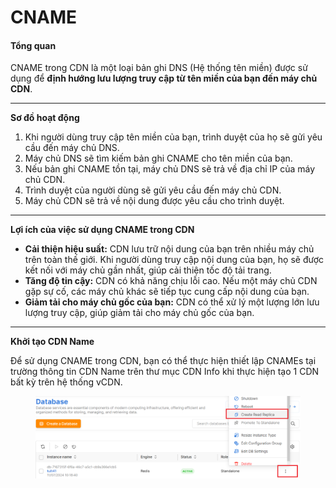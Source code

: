 # CNAME

#### Tổng quan <a href="#cname-tongquan" id="cname-tongquan"></a>

CNAME trong CDN là một loại bản ghi DNS (Hệ thống tên miền) được sử dụng để **định hướng lưu lượng truy cập từ tên miền của bạn đến máy chủ CDN**.&#x20;

***

**Sơ đồ hoạt động**

1. Khi người dùng truy cập tên miền của bạn, trình duyệt của họ sẽ gửi yêu cầu đến máy chủ DNS.
2. Máy chủ DNS sẽ tìm kiếm bản ghi CNAME cho tên miền của bạn.
3. Nếu bản ghi CNAME tồn tại, máy chủ DNS sẽ trả về địa chỉ IP của máy chủ CDN.
4. Trình duyệt của người dùng sẽ gửi yêu cầu đến máy chủ CDN.
5. Máy chủ CDN sẽ trả về nội dung được yêu cầu cho trình duyệt.

***

**Lợi ích của việc sử dụng CNAME trong CDN**

* **Cải thiện hiệu suất:** CDN lưu trữ nội dung của bạn trên nhiều máy chủ trên toàn thế giới. Khi người dùng truy cập nội dung của bạn, họ sẽ được kết nối với máy chủ gần nhất, giúp cải thiện tốc độ tải trang.
* **Tăng độ tin cậy:** CDN có khả năng chịu lỗi cao. Nếu một máy chủ CDN gặp sự cố, các máy chủ khác sẽ tiếp tục cung cấp nội dung của bạn.
* **Giảm tải cho máy chủ gốc của bạn:** CDN có thể xử lý một lượng lớn lưu lượng truy cập, giúp giảm tải cho máy chủ gốc của bạn.

***

**Khởi tạo CDN Name**

Để sử dụng CNAME trong CDN, bạn có thể thực hiện thiết lập CNAMEs tại trường thông tin CDN Name trên thư mục CDN Info khi thực hiện tạo 1 CDN bất kỳ trên hệ thống vCDN.

<figure><img src="../../.gitbook/assets/image (234).png" alt=""><figcaption></figcaption></figure>

